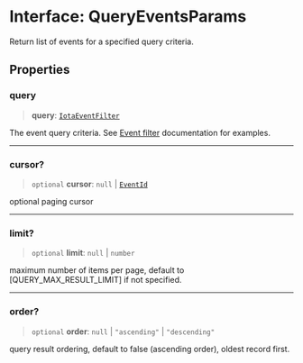# Interface: QueryEventsParams

Return list of events for a specified query criteria.

## Properties

### query

> **query**: [`IotaEventFilter`](../type-aliases/IotaEventFilter.md)

The event query criteria. See [Event filter](https://docs.iota.io/build/event_api#event-filters)
documentation for examples.

***

### cursor?

> `optional` **cursor**: `null` \| [`EventId`](EventId.md)

optional paging cursor

***

### limit?

> `optional` **limit**: `null` \| `number`

maximum number of items per page, default to [QUERY_MAX_RESULT_LIMIT] if not specified.

***

### order?

> `optional` **order**: `null` \| `"ascending"` \| `"descending"`

query result ordering, default to false (ascending order), oldest record first.
